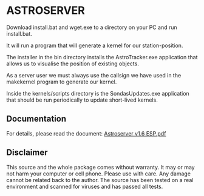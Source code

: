 # ASTROSERVER
Download install.bat and wget.exe to a directory on your PC and run install.bat.

It will run a program that will generate a kernel for our station-position.

The installer in the bin directory installs the AstroTracker.exe application that allows us to visualise the position of existing objects.

As a server user we must always use the callsign we have used in the makekernel program to generate our kernel.

Inside the kernels/scripts directory is the SondasUpdates.exe application that should be run periodically to update short-lived kernels.

## Documentation
For details, please read the document: [Astroserver v1.6 ESP.pdf](docs/Astroserver%20v1.6%20ESP.pdf)

## Disclaimer
This source and the whole package comes without warranty. It may or may not harm your computer or cell phone. Please use with care. Any damage cannot be related back to the author. The source has been tested on a real environment and scanned for viruses and has passed all tests.

